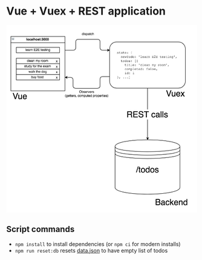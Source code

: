 # Vue + Vuex + REST application

![Application organization](img/vue-vuex-rest.png)

## Script commands

- `npm install` to install dependencies (or `npm ci` for modern installs)
- `npm run reset:db` resets [data.json](data.json) to have empty list of todos
